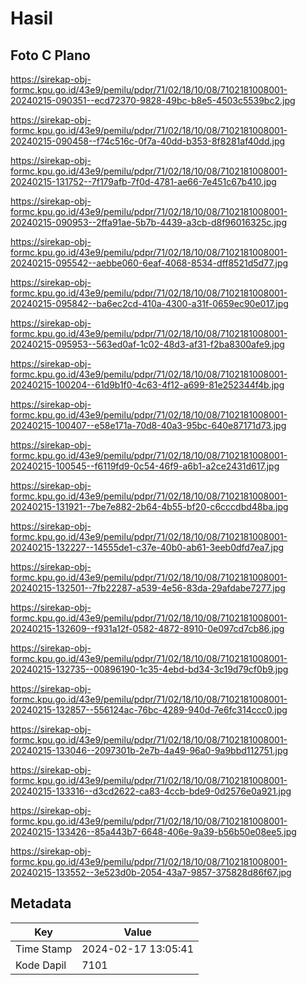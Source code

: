 # Hasil

## Foto C Plano

https://sirekap-obj-formc.kpu.go.id/43e9/pemilu/pdpr/71/02/18/10/08/7102181008001-20240215-090351--ecd72370-9828-49bc-b8e5-4503c5539bc2.jpg

https://sirekap-obj-formc.kpu.go.id/43e9/pemilu/pdpr/71/02/18/10/08/7102181008001-20240215-090458--f74c516c-0f7a-40dd-b353-8f8281af40dd.jpg

https://sirekap-obj-formc.kpu.go.id/43e9/pemilu/pdpr/71/02/18/10/08/7102181008001-20240215-131752--7f179afb-7f0d-4781-ae66-7e451c67b410.jpg

https://sirekap-obj-formc.kpu.go.id/43e9/pemilu/pdpr/71/02/18/10/08/7102181008001-20240215-090953--2ffa91ae-5b7b-4439-a3cb-d8f96016325c.jpg

https://sirekap-obj-formc.kpu.go.id/43e9/pemilu/pdpr/71/02/18/10/08/7102181008001-20240215-095542--aebbe060-6eaf-4068-8534-dff8521d5d77.jpg

https://sirekap-obj-formc.kpu.go.id/43e9/pemilu/pdpr/71/02/18/10/08/7102181008001-20240215-095842--ba6ec2cd-410a-4300-a31f-0659ec90e017.jpg

https://sirekap-obj-formc.kpu.go.id/43e9/pemilu/pdpr/71/02/18/10/08/7102181008001-20240215-095953--563ed0af-1c02-48d3-af31-f2ba8300afe9.jpg

https://sirekap-obj-formc.kpu.go.id/43e9/pemilu/pdpr/71/02/18/10/08/7102181008001-20240215-100204--61d9b1f0-4c63-4f12-a699-81e252344f4b.jpg

https://sirekap-obj-formc.kpu.go.id/43e9/pemilu/pdpr/71/02/18/10/08/7102181008001-20240215-100407--e58e171a-70d8-40a3-95bc-640e87171d73.jpg

https://sirekap-obj-formc.kpu.go.id/43e9/pemilu/pdpr/71/02/18/10/08/7102181008001-20240215-100545--f6119fd9-0c54-46f9-a6b1-a2ce2431d617.jpg

https://sirekap-obj-formc.kpu.go.id/43e9/pemilu/pdpr/71/02/18/10/08/7102181008001-20240215-131921--7be7e882-2b64-4b55-bf20-c6cccdbd48ba.jpg

https://sirekap-obj-formc.kpu.go.id/43e9/pemilu/pdpr/71/02/18/10/08/7102181008001-20240215-132227--14555de1-c37e-40b0-ab61-3eeb0dfd7ea7.jpg

https://sirekap-obj-formc.kpu.go.id/43e9/pemilu/pdpr/71/02/18/10/08/7102181008001-20240215-132501--7fb22287-a539-4e56-83da-29afdabe7277.jpg

https://sirekap-obj-formc.kpu.go.id/43e9/pemilu/pdpr/71/02/18/10/08/7102181008001-20240215-132609--f931a12f-0582-4872-8910-0e097cd7cb86.jpg

https://sirekap-obj-formc.kpu.go.id/43e9/pemilu/pdpr/71/02/18/10/08/7102181008001-20240215-132735--00896190-1c35-4ebd-bd34-3c19d79cf0b9.jpg

https://sirekap-obj-formc.kpu.go.id/43e9/pemilu/pdpr/71/02/18/10/08/7102181008001-20240215-132857--556124ac-76bc-4289-940d-7e6fc314ccc0.jpg

https://sirekap-obj-formc.kpu.go.id/43e9/pemilu/pdpr/71/02/18/10/08/7102181008001-20240215-133046--2097301b-2e7b-4a49-96a0-9a9bbd112751.jpg

https://sirekap-obj-formc.kpu.go.id/43e9/pemilu/pdpr/71/02/18/10/08/7102181008001-20240215-133316--d3cd2622-ca83-4ccb-bde9-0d2576e0a921.jpg

https://sirekap-obj-formc.kpu.go.id/43e9/pemilu/pdpr/71/02/18/10/08/7102181008001-20240215-133426--85a443b7-6648-406e-9a39-b56b50e08ee5.jpg

https://sirekap-obj-formc.kpu.go.id/43e9/pemilu/pdpr/71/02/18/10/08/7102181008001-20240215-133552--3e523d0b-2054-43a7-9857-375828d86f67.jpg


## Metadata

| Key        | Value               |
| ---------- | ------------------- |
| Time Stamp | 2024-02-17 13:05:41 |
| Kode Dapil | 7101                |



